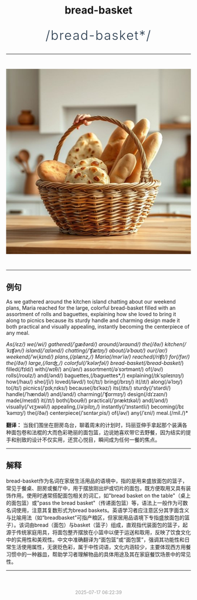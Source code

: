 <div align="center">

# bread-basket

<div style="margin: 30px 0;">
<h1 style="font-size: 2.5em; font-weight: 300; letter-spacing: 2px; margin: 0; color: #2c3e50;">
/bread-basket*/
</h1>
</div>

</div>

---

<div align="center" style="margin: 40px 0;">

![bread-basket](images/bread-basket.png)

</div>

---

## 例句

As we gathered around the kitchen island chatting about our weekend plans, Maria reached for the large, colorful bread-basket filled with an assortment of rolls and baguettes, explaining how she loved to bring it along to picnics because its sturdy handle and charming design made it both practical and visually appealing, instantly becoming the centerpiece of any meal.

*As(/ɛz/) we(/wi/) gathered(/ˈgæðərd/) around(/əraʊnd/) the(/ðə/) kitchen(/ˈkɪʧən/) island(/ˈaɪlənd/) chatting(/ˈʧætɪŋ/) about(/əˈbaʊt/) our(/ɑr/) weekend(/ˈwiˌkɪnd/) plans,(/plænz,/) Maria(/mərˈiə/) reached(/riʧt/) for(/fər/) the(/ðə/) large,(/lɑrʤ,/) colorful(/ˈkələrfəl/) bread-basket(/bread-basket*/) filled(/fɪld/) with(/wɪθ/) an(/ən/) assortment(/əˈsɔrtmənt/) of(/əv/) rolls(/roʊlz/) and(/ənd/) baguettes,(/baguettes*,/) explaining(/ɪkˈspleɪnɪŋ/) how(/haʊ/) she(/ʃi/) loved(/ləvd/) to(/tɪ/) bring(/brɪŋ/) it(/ɪt/) along(/əˈlɔŋ/) to(/tɪ/) picnics(/ˈpɪkˌnɪks/) because(/bɪˈkəz/) its(/ɪts/) sturdy(/ˈstərdi/) handle(/ˈhændəl/) and(/ənd/) charming(/ˈʧɑrmɪŋ/) design(/dɪˈzaɪn/) made(/meɪd/) it(/ɪt/) both(/boʊθ/) practical(/ˈpræktɪkəl/) and(/ənd/) visually(/ˈvɪʒwəli/) appealing,(/əˈpilɪŋ,/) instantly(/ˈɪnstəntli/) becoming(/bɪˈkəmɪŋ/) the(/ðə/) centerpiece(/ˈsɛntərˌpis/) of(/əv/) any(/ˈɛni/) meal.(/mil./)*

**翻译：** 当我们围坐在厨房岛台，聊着周末的计划时，玛丽亚伸手拿起那个装满各种面包卷和法棍的大而色彩艳丽的面包篮，边说她喜欢带它去野餐，因为结实的提手和别致的设计不仅实用，还赏心悦目，瞬间成为任何一餐的焦点。

---

## 解释

bread-basket作为名词在家居生活用品的语境中，指的是用来盛放面包的篮子，常见于餐桌、厨房或餐厅中，用于摆放刚出炉或切片的面包，既方便取用又具有装饰作用。使用时通常搭配面包相关的词汇，如"bread basket on the table"（桌上的面包篮）或"pass the bread basket"（传递面包篮）等，语法上一般作为可数名词使用，注意其复数形式为bread baskets。英语学习者应注意区分其字面含义与比喻用法（如“breadbasket”可指产粮区，但家居用品语境下专指盛放面包的篮子）。该词由bread（面包）与basket（篮子）组成，直观指代装面包的篮子，起源于传统家庭用具，将面包整齐摆放在小篮中以便于运送和取用，反映了饮食文化中的实用性和美观性。中文中准确翻译为“面包篮”或“面包筐”，强调其功能性和日常生活使用属性，无褒贬色彩，属于中性词语，文化内涵较少，主要体现西方用餐习惯中的一种器皿，帮助学习者理解物品的具体用途及其在家庭餐饮场景中的常见性。


---

<div align="center" style="margin-top: 50px;">
<small style="color: #999; font-size: 0.9em;">2025-07-17 06:22:39</small>
</div>
